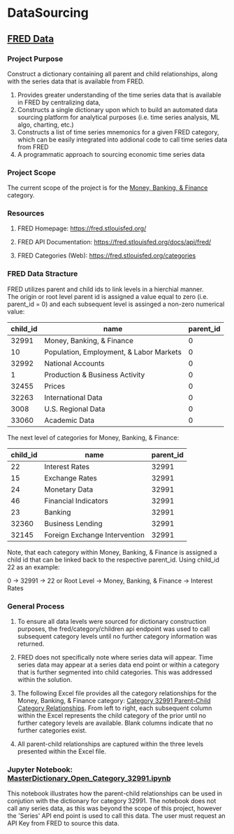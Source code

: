 # DataSourcing

## [FRED Data](https://github.com/GRDInvestmentSystemsConsultingInc/DataSourcing/tree/main/FRED)

### Project Purpose

Construct a dictionary containing all parent and child relationships, along with the series data that is available from FRED.

1.  Provides greater understanding of the time series data that is available in FRED by centralizing data,
2.  Constructs a single dictionary upon which to build an automated data sourcing platform for analytical purposes (i.e. time series analysis, ML algo, charting, etc.)
3.  Constructs a list of time series mnemonics for a given FRED category, which can be easily integrated into addional code to call time series data from FRED
4.  A programmatic approach to sourcing economic time series data

### Project Scope

The current scope of the project is for the [Money, Banking, & Finance](https://fred.stlouisfed.org/categories/32991) category.

### Resources
1. FRED Homepage:  https://fred.stlouisfed.org/

2. FRED API Documentation:  https://fred.stlouisfed.org/docs/api/fred/

3. FRED Categories (Web):  https://fred.stlouisfed.org/categories

### FRED Data Stracture

FRED utilizes parent and child ids to link levels in a hierchial manner.  
The origin or root level parent id is assigned a value equal to zero (i.e. parent_id = 0) and each subsequent level is assinged a non-zero numerical value:

| child_id | name | parent_id |
| ----------- | ----------- | -------- |
| 32991      | Money, Banking, & Finance | 0 |
| 10   | Population, Employment, & Labor Markets | 0 |
| 32992 | National Accounts | 0 |
| 1 | Production & Business Activity | 0 |
| 32455 | Prices | 0 |
| 32263 | International Data | 0 |
| 3008 | U.S. Regional Data | 0 |
| 33060 | Academic Data | 0 |


The next level of categories for Money, Banking, & Finance:

| child_id | name | parent_id |
| ----------- | ----------- | -------- |
| 22 | Interest Rates | 32991 |
| 15   | Exchange Rates | 32991 |
| 24 | Monetary Data | 32991 |
| 46 | Financial Indicators | 32991 |
| 23 | Banking | 32991 |
| 32360 | Business Lending | 32991 |
| 32145 | Foreign Exchange Intervention | 32991 |

Note, that each category within Money, Banking, & Finance is assigned a child id that can be linked back to the respective parent_id.  Using child_id 22 as an example:

0 -> 32991 -> 22 or Root Level -> Money, Banking, & Finance -> Interest Rates

### General Process

1. To ensure all data levels were sourced for dictionary construction purposes, the fred/category/children api endpoint was used to call subsequent category levels until no further category information was returned.

2.  FRED does not specifically note where series data will appear.  Time series data may appear at a series data end point or within a category that is further segmented into child categories.  This was addressed within the solution.

3.  The following Excel file provides all the category relationships for the Money, Banking, & Finance category: [Category 32991 Parent-Child Category Relationships](https://github.com/GRDInvestmentSystemsConsultingInc/DataSourcing/blob/main/FRED/Category32991_parent_child_relationships.xlsx).  From left to right, each subsequent column within the Excel represents the child category of the prior until no further category levels are available.  Blank columns indicate that no further categories exist.
4.  All parent-child relationships are captured within the three levels presented within the Excel file.

### Jupyter Notebook: [MasterDictionary_Open_Category_32991.ipynb](https://github.com/GRDInvestmentSystemsConsultingInc/DataSourcing/blob/35e90405f01326e4f1d749c8cb3a1682174727b3/FRED/MasterDictionary_Open_Category_32991.ipynb)

This notebook illustrates how the parent-child relationships can be used in conjution with the dictionary for category 32991.  The notebook does not call any series data, as this was beyond the scope of this project, however the 'Series' API end point is used to call this data.  The user must request an API Key from FRED to source this data.
